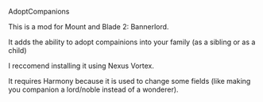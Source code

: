 AdoptCompanions

This is a mod for Mount and Blade 2: Bannerlord.

It adds the ability to adopt compainions into your family (as a sibling or as a child)

I reccomend installing it using Nexus Vortex.

It requires Harmony because it is used to change some fields (like making you companion a lord/noble instead of a wonderer).
